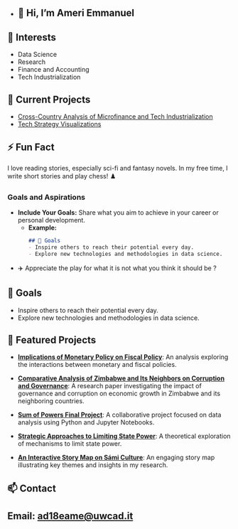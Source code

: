 - ## 👋 Hi, I’m Ameri Emmanuel
## 👀 Interests
-  Data Science
- Research
- Finance and Accounting
- Tech Industrialization
## 🌱 Current Projects
- [Cross-Country Analysis of Microfinance and Tech Industrialization](link-to-repo)
- [Tech Strategy Visualizations]([link-to-repo](https://emmanuelameri.shinyapps.io/Tech/))
## ⚡ Fun Fact
I love reading stories, especially sci-fi and fantasy novels. In my free time, I write short stories and play chess! ♟️
### **Goals and Aspirations**
- **Include Your Goals:** Share what you aim to achieve in your career or personal development.
  - **Example:**
    ```markdown
    ## 🎯 Goals
    - Inspire others to reach their potential every day.
    - Explore new technologies and methodologies in data science.
    ```
- ✈️ Appreciate the play for what it is not what you think it should be ?
## 🎯 Goals
- Inspire others to reach their potential every day.
- Explore new technologies and methodologies in data science.
 ## 🔧 Featured Projects
- **[Implications of Monetary Policy on Fiscal Policy](https://github.com/Emmanuelameri/Emmanuelameri/blob/main/Implications%20of%20Monetary%20Policy%20on%20Fiscal%20Policy%20(2).pdf)**: An analysis exploring the interactions between monetary and fiscal policies.

- **[Comparative Analysis of Zimbabwe and Its Neighbors on Corruption and Governance](https://github.com/Emmanuelameri/Emmanuelameri/blob/main/A%20Comparative%20Analysis%20of%20Zimbabwe%20and%20Its%20Neighbors%20on%20Corruption%20and%20Governance%20on%20Economic%20Growth.pdf)**: A research paper investigating the impact of governance and corruption on economic growth in Zimbabwe and its neighboring countries.

- **[Sum of Powers Final Project](https://github.com/Emmanuelameri/Emmanuelameri/blob/main/George%2C_Jonah%2C_Laura%2C_Emmanuel_Sum_of_Powers_Final_Project.ipynb)**: A collaborative project focused on data analysis using Python and Jupyter Notebooks.

- **[Strategic Approaches to Limiting State Power](https://github.com/Emmanuelameri/Emmanuelameri/blob/main/Strategic%20Approaches%20to%20Limiting%20State%20Power_%20Theoretical%20Insights%20and%20Practical%20Solutions.pdf)**: A theoretical exploration of mechanisms to limit state power.

- **[ An Interactive Story Map on Sámi Culture](https://storymaps.arcgis.com/stories/79ef3fb66e4b491fa7216ccc13787f6b?play=true&speed=medium)**: An engaging story map illustrating key themes and insights in my research.
## 📫 Contact
## Email: ad18eame@uwcad.it 

<!---
Emmanuelameri/Emmanuelameri is a ✨ special ✨ repository because its `README.md` (this file) appears on your GitHub profile.
You can click the Preview link to take a look at your changes.
--->
